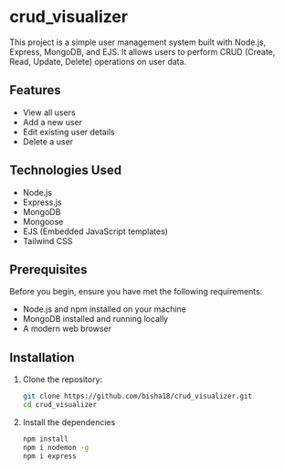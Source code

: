 # crud_visualizer
This project is a simple user management system built with Node.js, Express, MongoDB, and EJS. It allows users to perform CRUD (Create, Read, Update, Delete) operations on user data.

## Features

- View all users
- Add a new user
- Edit existing user details
- Delete a user

## Technologies Used

- Node.js
- Express.js
- MongoDB
- Mongoose
- EJS (Embedded JavaScript templates)
- Tailwind CSS

## Prerequisites

Before you begin, ensure you have met the following requirements:

- Node.js and npm installed on your machine
- MongoDB installed and running locally
- A modern web browser

## Installation

1. Clone the repository:

   ```bash
   git clone https://github.com/bisha18/crud_visualizer.git
   cd crud_visualizer
   ```
2. Install the dependencies
   ```bash
   npm install
   npm i nodemon -g
   npm i express
   ```

   
